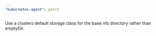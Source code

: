 ```yaml
---
"kubernetes-agent": patch
---
```


Use a clusters default storage class for the base nfs directory rather than emptyDir.

